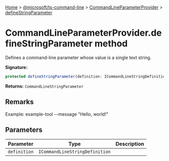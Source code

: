 [Home](./index) &gt; [@microsoft/ts-command-line](ts-command-line.md) &gt; [CommandLineParameterProvider](ts-command-line.commandlineparameterprovider.md) &gt; [defineStringParameter](ts-command-line.commandlineparameterprovider.definestringparameter.md)

# CommandLineParameterProvider.defineStringParameter method

Defines a command-line parameter whose value is a single text string.

**Signature:**
```javascript
protected defineStringParameter(definition: ICommandLineStringDefinition): CommandLineStringParameter;
```
**Returns:** `CommandLineStringParameter`

## Remarks

Example: example-tool --message "Hello, world!"

## Parameters

|  Parameter | Type | Description |
|  --- | --- | --- |
|  `definition` | `ICommandLineStringDefinition` |  |

